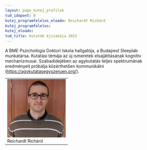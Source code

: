 ```yaml
---
layout: page_kutej_profilok
tud_idopont: 0
kutej_programfelelos_eloado: Reichardt Richárd
kutej_programfelelos: 
kutej_eloado:
tud_title: Kutatók éjszakája 2023
---
```



A BME Pszichológia Doktori Iskola hallgatója, a Budapest Sleeplab munkatársa. Kutatási témája az új ismeretek elsajátításának kognitív mechanizmusai. Szabadidejében az agykutatás teljes spektrumának eredményeit próbálja közérthetően kommunikálni (https://agykutatasegyszeruen.org/).

 <table class="picture">
<tr>
<td>

<div class="gallery">
    <img src="images/reichardt_richard.png" max-width="250" max-height="200">
  <div class="desc">Reichardt Richárd</div>
</div>

</td>
</tr>
</table>
